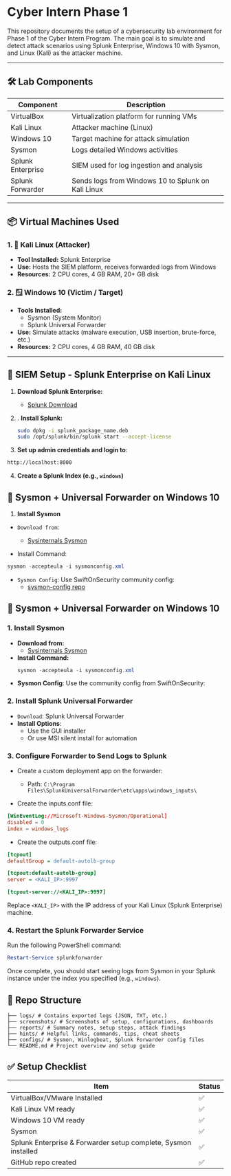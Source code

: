 # Cyber Intern Phase 1

This repository documents the setup of a cybersecurity lab environment for Phase 1 of the Cyber Intern Program. The main goal is to simulate and detect attack scenarios using Splunk Enterprise, Windows 10 with Sysmon, and Linux (Kali) as the attacker machine.

---

## 🛠️ Lab Components

| Component         | Description                                          |
|------------------|------------------------------------------------------|
| VirtualBox        | Virtualization platform for running VMs             |
| Kali Linux        | Attacker machine (Linux)                            |
| Windows 10        | Target machine for attack simulation                |
| Sysmon            | Logs detailed Windows activities                    |
| Splunk Enterprise | SIEM used for log ingestion and analysis            |
| Splunk Forwarder  | Sends logs from Windows 10 to Splunk on Kali Linux  |

---

## 📦 Virtual Machines Used

### 1. 🐧 Kali Linux (Attacker)
- **Tool Installed:** Splunk Enterprise
- **Use:** Hosts the SIEM platform, receives forwarded logs from Windows
- **Resources:** 2 CPU cores, 4 GB RAM, 20+ GB disk

### 2. 🪟 Windows 10 (Victim / Target)
- **Tools Installed:**
  - Sysmon (System Monitor)
  - Splunk Universal Forwarder
- **Use:** Simulate attacks (malware execution, USB insertion, brute-force, etc.)
- **Resources:** 2 CPU cores, 4 GB RAM, 40 GB disk

---

## 🔐 SIEM Setup - Splunk Enterprise on Kali Linux

1. **Download Splunk Enterprise:**
   - [Splunk Download](https://www.splunk.com/en_us/download/splunk-enterprise.html)
  
2. . **Install Splunk:**
   ```bash
   sudo dpkg -i splunk_package_name.deb
   sudo /opt/splunk/bin/splunk start --accept-license
   ```

3. **Set up admin credentials and login to**:
```bash
http://localhost:8000
```

4. **Create a Splunk Index (e.g., `windows`)**

   
## 🚀 Sysmon + Universal Forwarder on Windows 10

1. **Install Sysmon**
- `Download from`:
   - [Sysinternals Sysmon](https://learn.microsoft.com/en-us/sysinternals/downloads/sysmon)
     

- Install Command:
```powershell
sysmon -accepteula -i sysmonconfig.xml
```

- `Sysmon Config`: Use SwiftOnSecurity community config:
  - [sysmon-config repo](https://github.com/SwiftOnSecurity/sysmon-config)
 
## 🚀 Sysmon + Universal Forwarder on Windows 10

### 1. Install Sysmon
- **Download from:**
   - [Sysinternals Sysmon](https://docs.microsoft.com/en-us/sysinternals/downloads/sysmon)
- **Install Command:**
  ```powershell
  sysmon -accepteula -i sysmonconfig.xml
  ```
- **Sysmon Config**: Use the community config from SwiftOnSecurity:
[](https://github.com/SwiftOnSecurity/sysmon-config)

### 2.  **Install Splunk Universal Forwarder**
-  `Download`: Splunk Universal Forwarder
-  **Install Options**:
   - Use the GUI installer
   - Or use MSI silent install for automation

### 3.  **Configure Forwarder to Send Logs to Splunk**
- Create a custom deployment app on the forwarder:
   - Path: `C:\Program Files\SplunkUniversalForwarder\etc\apps\windows_inputs\`

- Create the inputs.conf file:
```inputs.conf
[WinEventLog://Microsoft-Windows-Sysmon/Operational]
disabled = 0
index = windows_logs
```
- Create the outputs.conf file:
```ini
[tcpout]
defaultGroup = default-autolb-group

[tcpout:default-autolb-group]
server = <KALI_IP>:9997

[tcpout-server://<KALI_IP>:9997]
```
Replace `<KALI_IP>` with the IP address of your Kali Linux (Splunk Enterprise) machine.

### 4. **Restart the Splunk Forwarder Service**
Run the following PowerShell command:

```powershell
Restart-Service splunkforwarder
```
Once complete, you should start seeing logs from Sysmon in your Splunk instance under the index you specified (e.g., `windows`).

## 📁 Repo Structure

```cyber-intern-phase-1/
├── logs/ # Contains exported logs (JSON, TXT, etc.)
├── screenshots/ # Screenshots of setup, configurations, dashboards
├── reports/ # Summary notes, setup steps, attack findings
├── hints/ # Helpful links, commands, tips, cheat sheets
├── configs/ # Sysmon, Winlogbeat, Splunk Forwarder config files
└── README.md # Project overview and setup guide
```


## ✅ Setup Checklist

| Item                                      | Status   |
|-------------------------------------------|----------|
| VirtualBox/VMware Installed               | ✅       |
| Kali Linux VM ready                       | ✅       |
| Windows 10 VM ready                       | ✅       |
| Sysmon                                    | ✅       |
| Splunk Enterprise & Forwarder setup complete, Sysmon installed | ✅       |
| GitHub repo created                       | ✅       |

   
   
